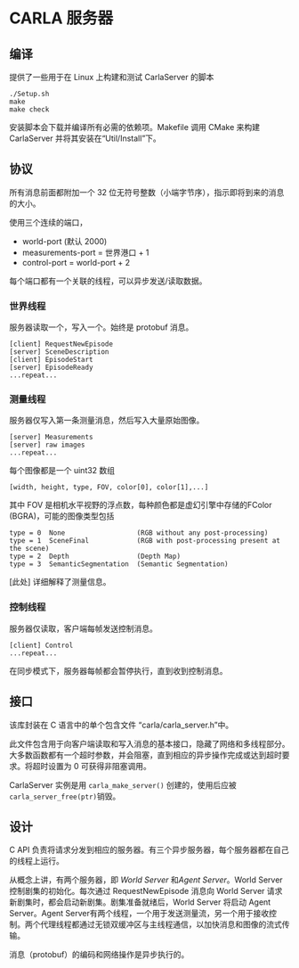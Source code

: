 # CARLA 服务器
## 编译
提供了一些用于在 Linux 上构建和测试 CarlaServer 的脚本
```shell script
./Setup.sh
make
make check
```
安装脚本会下载并编译所有必需的依赖项。Makefile 调用 CMake 来构建 CarlaServer 并将其安装在“Util/Install”下。

## 协议
所有消息前面都附加一个 32 位无符号整数（小端字节序），指示即将到来的消息的大小。

使用三个连续的端口，

- world-port (默认 2000)
- measurements-port = 世界港口 + 1
- control-port = world-port + 2

每个端口都有一个关联的线程，可以异步发送/读取数据。

### 世界线程
服务器读取一个，写入一个。始终是 protobuf 消息。
```
[client] RequestNewEpisode
[server] SceneDescription
[client] EpisodeStart
[server] EpisodeReady
...repeat...
```

### 测量线程
服务器仅写入第一条测量消息，然后写入大量原始图像。
```
[server] Measurements
[server] raw images
...repeat...
```

每个图像都是一个 uint32 数组
```
[width, height, type, FOV, color[0], color[1],...]
```

其中 FOV 是相机水平视野的浮点数，每种颜色都是虚幻引擎中存储的FColor (BGRA)，可能的图像类型包括

```
type = 0  None                  (RGB without any post-processing)
type = 1  SceneFinal            (RGB with post-processing present at the scene)
type = 2  Depth                 (Depth Map)
type = 3  SemanticSegmentation  (Semantic Segmentation)
```

[此处] 详细解释了测量信息。

### 控制线程
服务器仅读取，客户端每帧发送控制消息。
```
[client] Control
...repeat...
```
在同步模式下，服务器每帧都会暂停执行，直到收到控制消息。

## 接口
该库封装在 C 语言中的单个包含文件 “carla/carla_server.h”中。

此文件包含用于向客户端读取和写入消息的基本接口，隐藏了网络和多线程部分。大多数函数都有一个超时参数，并会阻塞，直到相应的异步操作完成或达到超时要求。将超时设置为 0 可获得非阻塞调用。

CarlaServer 实例是用 `carla_make_server()` 创建的，使用后应被`carla_server_free(ptr)`销毁。

## 设计
C API 负责将请求分发到相应的服务器。有三个异步服务器，每个服务器都在自己的线程上运行。

从概念上讲，有两个服务器，即 *World Server* 和*Agent Server*。World Server控制剧集的初始化。每次通过 RequestNewEpisode 消息向 World Server 请求新剧集时，都会启动新剧集。剧集准备就绪后，World Server 将启动 Agent Server。Agent Server有两个线程，一个用于发送测量流，另一个用于接收控制。两个代理线程都通过无锁双缓冲区与主线程通信，以加快消息和图像的流式传输。

消息（protobuf）的编码和网络操作是异步执行的。
